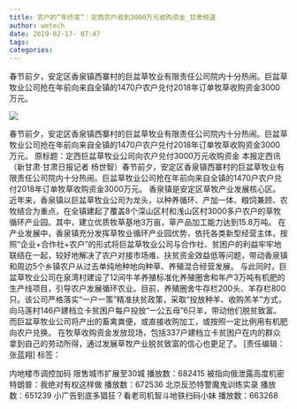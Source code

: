 ```yaml
---
title: 农户的“年终奖”：定西农户收到3000万元收购资金_甘肃频道
author: wetech
date: 2019-02-17- 07:47
tags: 
categories: 
---
```

春节前夕，安定区香泉镇西寨村的巨盆草牧业有限责任公司院内十分热闹。巨盆草牧业公司抢在年前向来自全镇的1470户农户兑付2018年订单牧草收购资金3000万元。
<!-- more -->
                
<img align="center" border="0" src="http://p2.ifengimg.com/a/2016/0810/204c433878d5cf9size1_w16_h16.png" />
                
                
            
春节前夕，安定区香泉镇西寨村的巨盆草牧业有限责任公司院内十分热闹。巨盆草牧业公司抢在年前向来自全镇的1470户农户兑付2018年订单牧草收购资金3000万元。
原标题：定西巨盆草牧业公司向农户兑付3000万元收购资金
本报定西讯（新甘肃·甘肃日报记者 杨世智）春节前夕，安定区香泉镇西寨村的巨盆草牧业有限责任公司院内十分热闹。巨盆草牧业公司抢在年前向来自全镇的1470户农户兑付2018年订单牧草收购资金3000万元。
香泉镇是安定区草牧产业发展核心区。近年来，香泉镇以巨盆草牧业公司为龙头，以种养循环、产加一体、粮饲兼顾、农牧结合为重点，在全镇建起了覆盖8个深山区村和浅山区村3000多户农户的草牧循环产业园。其中，建立优质牧草基地3万亩，草产品加工能力达到15.8万吨。
在产业发展中，香泉镇充分发挥草牧业循环产业园优势，依托各类新型经营主体，按照“企业+合作社+农户”的形式将巨盆草牧业公司与合作社、贫困户的利益牢牢地联结在一起，较好地解决了农户对接市场难、扶贫资金效益低等问题，带动香泉镇和周边5个乡镇农户从过去单纯地种地向种草、养殖混合经营发展。
与此同时，巨盆草牧业公司在泉湾村建设了12间牛羊养殖标准化养殖圈舍和年产3万吨有机肥的生产线项目，引导农户发展循环农业。目前，养殖圈舍牛存栏200头、羊存栏800只。该公司严格落实“一户一策”精准扶贫政策，采取“投放种羊、收购羔羊”方式，向马莲村146户建档立卡贫困户每户投放“一公五母”6只羊，带动他们脱贫致富。而巨盆草牧业公司将产出的畜禽粪便，或直接收购加工，或按照一定比例用有机肥向农户兑换。
在牧草收购资金发放现场，包括337户建档立卡贫困户在内的群众拿到自己的劳动所得，通过发展草牧产业脱贫致富的信心也更足了。
[责任编辑：张蓝翔]
标签：
 
 
             
内地楼市调控加码 限售城市扩展至30城
播放数：682415
被指向俄泄露高度机密 特朗普：我绝对有权这样做
播放数：672536
北京反恐特警魔鬼训练实录
播放数：651239
小广告到底多猖狂？看老司机智斗地铁扫码小妹
播放数：663268
